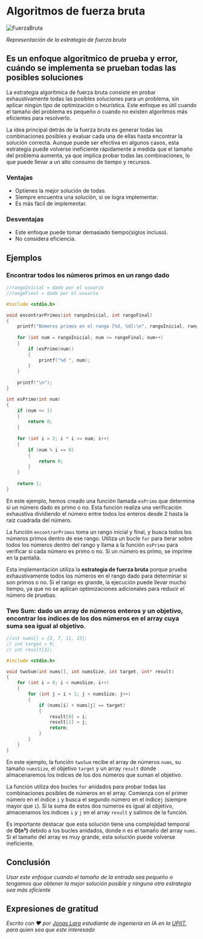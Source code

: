 # Algoritmos de fuerza bruta

![FuerzaBruta](/01.-Sources/Images/FuerzaBruta.png)

_Representación de la estrategia de fuerza bruta_

## Es un enfoque algoritmico de prueba y error, cuándo se implementa se prueban todas las posibles soluciones

La estrategia algorítmica de fuerza bruta consiste en probar exhaustivamente todas las posibles soluciones para un problema, sin aplicar ningún tipo de optimización o heurística. Este enfoque es útil cuando el tamaño del problema es pequeño o cuando no existen algoritmos más eficientes para resolverlo.

La idea principal detrás de la fuerza bruta es generar todas las combinaciones posibles y evaluar cada una de ellas hasta encontrar la solución correcta. Aunque puede ser efectiva en algunos casos, esta estrategia puede volverse ineficiente rápidamente a medida que el tamaño del problema aumenta, ya que implica probar todas las combinaciones, lo que puede llevar a un alto consumo de tiempo y recursos.

### Ventajas

- Optienes la mejor solución de todas.
- Siempre encuentra una solución, si se logra implementar.
- Es más fácil de implementar.

### Desventajas
- Este enfoque puede tomar demasiado tiempo(siglos incluso).
- No considera eficiencia.

## Ejemplos

### Encontrar todos los números primos en un rango dado

```c
//rangoInicial = dado por el usuario
//rangoFinal = dado por el usuario

#include <stdio.h>

void encontrarPrimos(int rangoInicial, int rangoFinal) 
{
    printf("Números primos en el rango [%d, %d]:\n", rangoInicial, rangoFinal);
    
    for (int num = rangoInicial; num <= rangoFinal; num++) 
    {
        if (esPrimo(num)) 
        {
            printf("%d ", num);
        }
    }
    
    printf("\n");
}

int esPrimo(int num) 
{
    if (num <= 1) 
    {
        return 0;
    }
    
    for (int i = 2; i * i <= num; i++) 
    {
        if (num % i == 0) 
        {
            return 0;
        }
    }
    
    return 1;
}
```

En este ejemplo, hemos creado una función llamada `esPrimo` que determina si un número dado es primo o no. Esta función realiza una verificación exhaustiva dividiendo el número entre todos los enteros desde 2 hasta la raíz cuadrada del número.

La función `encontrarPrimos` toma un rango inicial y final, y busca todos los números primos dentro de ese rango. Utiliza un bucle `for` para iterar sobre todos los números dentro del rango y llama a la función `esPrimo` para verificar si cada número es primo o no. Si un número es primo, se imprime en la pantalla.

Esta implementación utiliza la **estrategia de fuerza bruta** porque prueba exhaustivamente todos los números en el rango dado para determinar si son primos o no. Si el rango es grande, la ejecución puede llevar mucho tiempo, ya que no se aplican optimizaciones adicionales para reducir el número de pruebas.


### Two Sum: dado un array de números enteros y un objetivo, encontrar los índices de los dos números en el array cuya suma sea igual al objetivo.

```c
//int nums[] = {2, 7, 11, 15};
// int target = 9;
// int result[2];

#include <stdio.h>

void twoSum(int nums[], int numsSize, int target, int* result) 
{
    for (int i = 0; i < numsSize; i++) 
    {
        for (int j = i + 1; j < numsSize; j++) 
        {
            if (nums[i] + nums[j] == target) 
            {
                result[0] = i;
                result[1] = j;
                return;
            }
        }
    }
}
```

En este ejemplo, la función `twoSum` recibe el array de números `nums`, su tamaño `numsSize`, el objetivo `target` y un array `result` donde almacenaremos los índices de los dos números que suman el objetivo.

La función utiliza dos bucles `for` anidados para probar todas las combinaciones posibles de números en el array. Comienza con el primer número en el índice `i` y busca el segundo número en el índice`j` (siempre mayor que `i`). Si la suma de estos dos números es igual al objetivo, almacenamos los índices `i` y `j` en el array `result` y salimos de la función.

Es importante destacar que esta solución tiene una complejidad temporal de **O(n²)** debido a los bucles anidados, donde n es el tamaño del array `nums`. Si el tamaño del array es muy grande, esta solución puede volverse ineficiente.

## Conclusión

_Usar este enfoque cuando el tamaño de la entrada sea pequeño o tengamos que obtener la mejor solución posible y ninguna otra estrategia sea más eficiente_

## Expresiones de gratitud

_Escrito con ❤️ por [Jonas Lara](https://medium.com/@jonas_lara) estudiante de ingeniería en IA en la [UPIIT](https://www.upiit.ipn.mx/), para quien sea que este interesado_